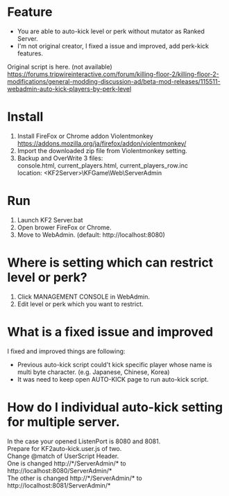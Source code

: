 
# Feature

* You are able to auto-kick level or perk without mutator as Ranked Server.
* I'm not original creator, I fixed a issue and improved, add perk-kick features.  

Original script is here. (not available)  
https://forums.tripwireinteractive.com/forum/killing-floor-2/killing-floor-2-modifications/general-modding-discussion-ad/beta-mod-releases/115511-webadmin-auto-kick-players-by-perk-level

# Install

1. Install FireFox or Chrome addon Violentmonkey https://addons.mozilla.org/ja/firefox/addon/violentmonkey/  
2. Import the downloaded zip file from Violentmonkey setting.  
3. Backup and OverWrite 3 files:  
console.html, current_players.html, current_players_row.inc  
location: \<KF2Server\>\KFGame\Web\ServerAdmin  

# Run

1. Launch KF2 Server.bat
2. Open brower FireFox or Chrome.
3. Move to WebAdmin. (default: http://localhost:8080)  

# Where is setting which can restrict level or perk?

1. Click MANAGEMENT CONSOLE in WebAdmin.
2. Edit level or perk which you want to restrict.  

# What is a fixed issue and improved

I fixed and improved things are following:

* Previous auto-kick script could't kick specific player whose name is multi byte character. (e.g. Japanese, Chinese, Korea)  
* It was need to keep open AUTO-KICK page to run auto-kick script.

# How do I individual auto-kick setting for multiple server.

In the case your opened ListenPort is 8080 and 8081.  
Prepare for KF2auto-kick.user.js of two.  
Change @match of UserScript Header.  
One is changed http://\*/ServerAdmin/\* to http://localhost:8080/ServerAdmin/*  
The other is changed http://\*/ServerAdmin/\* to http://localhost:8081/ServerAdmin/*  
